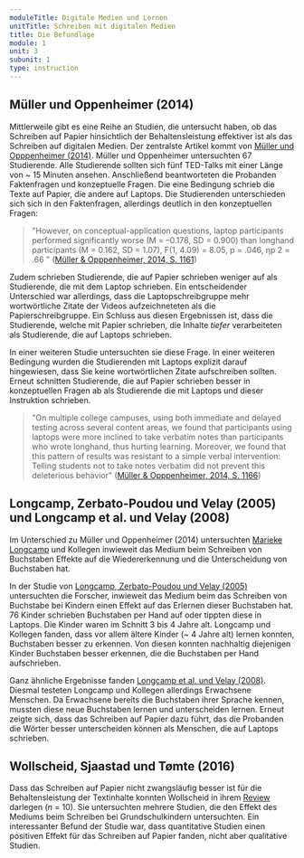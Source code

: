 ```yaml
---
moduleTitle: Digitale Medien und Lernen
unitTitle: Schreiben mit digitalen Medien
title: Die Befundlage
module: 1
unit: 3
subunit: 1
type: instruction
---
```



## Müller und Oppenheimer (2014)

Mittlerweile gibt es eine Reihe an Studien, die untersucht haben, ob das Schreiben auf Papier hinsichtlich der Behaltensleistung effektiver ist als das Schreiben auf digitalen Medien. Der zentralste Artikel kommt von [Müller und Opppenheimer (2014)](https://journals.sagepub.com/doi/abs/10.1177/0956797614524581). Müller und Oppenheimer untersuchten 67 Studierende. Alle Studierende sollten sich fünf TED-Talks mit einer Länge von ~ 15 Minuten ansehen. Anschließend beantworteten die Probanden Faktenfragen und konzeptuelle Fragen. Die eine Bedingung schrieb die Texte auf Papier, die andere auf Laptops.  Die Studierenden unterschieden sich sich in den Faktenfragen, allerdings deutlich in den konzeptuellen Fragen: 

> "However, on conceptual-application questions, laptop participants performed significantly worse (M = –0.178, SD = 0.900) than longhand participants (M = 0.162, SD = 1.07), F(1, 4.09) = 8.05, p = .046, ηp
2 = .66 " ([Müller & Opppenheimer, 2014, S. 1161](https://journals.sagepub.com/doi/abs/10.1177/0956797614524581))

Zudem schrieben Studierende, die auf Papier schrieben weniger auf als Studierende, die mit dem Laptop schrieben. Ein entscheidender Unterschied war allerdings, dass die Laptopschreibgruppe mehr wortwörtliche Zitate der Videos aufzeichneteten als die Papierschreibgruppe. Ein Schluss aus diesen Ergebnissen ist, dass die Studierende, welche mit Papier schrieben, die Inhalte *tiefer* verarbeiteten als Studierende, die auf Laptops schrieben. 

In einer weiteren Studie untersuchten sie diese Frage. In einer weiteren Bedingung wurden die Studierenden mit Laptops explizit darauf hingewiesen, dass Sie keine wortwörtlichen Zitate aufschreiben sollten. Erneut schnitten Studierende, die auf Papier schrieben besser in konzeptuellen Fragen ab als Studierende die mit Laptops und dieser Instruktion schrieben. 

> "On multiple college campuses, using both immediate and delayed testing across several content areas, we found that participants using laptops were more inclined to take verbatim notes than participants who wrote longhand, thus hurting learning. Moreover, we found that this pattern of results was resistant to a simple verbal intervention: Telling students not to take notes verbatim did not prevent this deleterious behavior" ([Müller & Opppenheimer, 2014, S. 1166](https://journals.sagepub.com/doi/abs/10.1177/0956797614524581)) 

## Longcamp, Zerbato-Poudou und Velay (2005) und Longcamp et al. und Velay (2008)

Im Unterschied zu Müller und Oppenheimer (2014) untersuchten [Marieke Longcamp](https://lnc.univ-amu.fr/fr/profile/longcamp-marieke) und Kollegen inwieweit das Medium beim Schreiben von Buchstaben Effekte auf die Wiedererkennung und die Unterscheidung von Buchstaben hat.

In der Studie von [Longcamp, Zerbato-Poudou und Velay (2005)](https://www.sciencedirect.com/science/article/pii/S0001691804001167) untersuchten die Forscher, inwieweit das Medium beim das Schreiben von Buchstabe bei Kindern einen Effekt auf das Erlernen dieser Buchstaben hat. 76 Kinder schrieben Buchstaben per Hand auf oder tippten diese in Laptops. Die Kinder waren im Schnitt 3 bis 4 Jahre alt. Longcamp und Kollegen fanden, dass vor allem ältere Kinder (~ 4 Jahre alt) lernen konnten, Buchstaben besser zu erkennen. Von diesen konnten nachhaltig diejenigen Kinder Buchstaben besser erkennen, die die Buchstaben per Hand aufschrieben. 

Ganz ähnliche Ergebnisse fanden [Longcamp et al. und Velay (2008)](https://www.mitpressjournals.org/doi/abs/10.1162/jocn.2008.20504). Diesmal testeten Longcamp und Kollegen allerdings Erwachsene Menschen. Da Erwachsene bereits die Buchstaben ihrer Sprache kennen, mussten diese neue Buchstaben lernen und unterscheiden lernen. Erneut zeigte sich, dass das Schreiben auf Papier dazu führt, das die Probanden die Wörter besser unterscheiden können als Menschen, die auf Laptops schrieben. 


## Wollscheid, Sjaastad und Tømte (2016)

Dass das Schreiben auf Papier nicht zwangsläufig besser ist für die Behaltensleistung der Textinhalte konnten Wollscheid in ihrem [Review](https://www.sciencedirect.com/science/article/pii/S0360131515300920) darlegen (*n* = 10). Sie untersuchten mehrere Studien, die den Effekt des Mediums beim Schreiben bei Grundschulkindern untersuchten. Ein interessanter Befund der Studie war, dass quantitative Studien einen positiven Effekt für das Schreiben auf Papier fanden, nicht aber qualitative Studien. 
